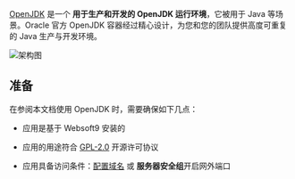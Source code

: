 [OpenJDK](https://container-registry.oracle.com/ords/ocr/ba/java/openjdk) 是一个 **用于生产和开发的 OpenJDK 运行环境**，它被用于 Java  等场景。Oracle 官方 OpenJDK 容器经过精心设计，为您和您的团队提供高度可重复的 Java  生产与开发环境。


![架构图](https://libs.websoft9.com/Websoft9/DocsPicture/zh/java/java-gui-websoft9.png)


## 准备

在参阅本文档使用 OpenJDK 时，需要确保如下几点：

- 应用是基于 Websoft9 安装的

- 应用的用途符合 [GPL-2.0](https://opensource.org/licenses/GPL-2.0) 开源许可协议

- 应用具备访问条件：[配置域名](./domain-set) 或 **服务器安全组**开启网外端口